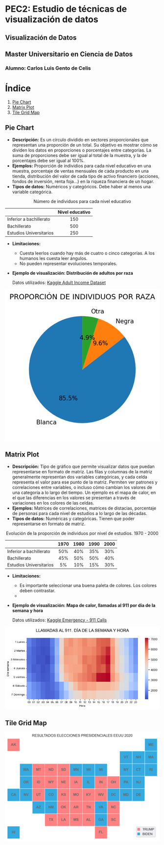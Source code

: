# PEC2: Estudio de técnicas de visualización de datos
## Visualización de Datos
## Master Universitario en Ciencia de Datos
### Alumno: Carlos Luis Gento de Celis

# Índice
1. [Pie Chart](#pie-chart)
2. [Matrix Plot](#matrix-plot)
3. [Tile Grid Map](#tile-grid-map)

## Pie Chart
- **Descripción:** Es un círculo dividido en sectores proporcionales que representan una proporción de un total. Su objetivo es mostrar cómo se dividen los datos en proporciones o porcentajes entre categorías. La suma de proporciones debe ser igual al total de la muestra, y la de porcentajes debe ser igual al 100%.
- **Ejemplos:** Proporción de individios para cada nivel educativo en una muestra, porcentaje de ventas mensuales de cada producto en una tienda, distribución del valor de cada tipo de activo financiero (acciones, fondos de inversión, renta foja...) en la riqueza financiera de un hogar.
- **Tipos de datos:** Numéricos y categóricos. Debe haber al menos una variable categórica.

<div align="center">

  Número de individuos para cada nivel educativo
  
|  	| Nivel educativo 	|
|---	|:---:	|
| Inferior a bachillerato 	| 150 	|
| Bachillerato 	| 500 	|
| Estudios Universitarios 	| 250 	|
  
</div>
 
  
- **Limitaciones:**
   * Cuesta leerlos cuando hay más de cuatro o cinco categorías. A los humanos les cuesta leer ángulos.
   * No pueden representar evoluciones temporales.

- **Ejemplo de visualización: Distribución de adultos por raza**

    Datos utilizados: [Kaggle Adult Income Dataset](https://www.kaggle.com/datasets/wenruliu/adult-income-dataset)

 <p align="center">
  <img src="images/Pie_chart.png" />
 </p>


## Matrix Plot
- **Descripción:** Tipo de gráfico que permite visualizar datos que puedan representarse en formato de matriz. Las filas y columnas de la matriz generalmente representan dos variables categóricas, y cada celda representa el valor para ese punto de la matriz. Permiten ver patrones y correlaciones entre variables, o incluso cómo cambian los valores de una categoría a lo largo del tiempo. Un ejemplo es el mapa de calor, en el que las diferencias en los valores se presentan a través de variaciones en los colores de las celdas.
- **Ejemplos:** Matrices de correlaciones, matrices de distacias, porcentaje de personas para cada nivel de estudios a lo largo de las décadas.
- **Tipos de datos:** Numéricas y categóricas. Tienen que poder representarse en formato de matriz.

<div align="center">
  
  Evolución de la proporción de individuos por nivel de estudios. 1970 - 2000
  
|  	| 1970 	| 1980 	| 1990 	| 2000 	|
|---	|:---:	|:---:	|:---:	|:---:	|
| Inferior a bachillerato 	| 50% 	| 40% 	| 35% 	| 30% 	|
| Bachillerato 	| 45% 	| 50% 	| 50% 	| 40% 	|
| Estudios Universitarios 	| 5% 	| 10% 	| 15% 	| 30% 	|
  
</div>
 
- **Limitaciones:**
   * Es importante seleccionar una buena paleta de colores. Los colores deben contrastar.
   * 

- **Ejemplo de visualización: Mapa de calor, llamadas al 911 por día de la semana y hora**

    Datos utilizados: [Kaggle Emergency - 911 Calls](https://www.kaggle.com/datasets/mchirico/montcoalert)
<p align="center">
  <img src="images/Matrix_plot.png" />
 </p>
 
 
 
## Tile Grid Map
<p align="center">
  <img src="images/Tile_Grid_Map.png" />
 </p>
